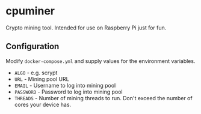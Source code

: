 # cpuminer

Crypto mining tool. Intended for use on Raspberry Pi just for fun.

## Configuration

Modify `docker-compose.yml` and supply values for the environment variables.

- `ALGO` - e.g. scrypt
- `URL` - Mining pool URL
- `EMAIL` - Username to log into mining pool
- `PASSWORD` - Password to log into mining pool
- `THREADS` - Number of mining threads to run. Don't exceed the number of cores
  your device has.
